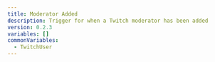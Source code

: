 ```yaml
---
title: Moderator Added
description: Trigger for when a Twitch moderator has been added
version: 0.2.3
variables: []
commonVariables:
  - TwitchUser
---
```

